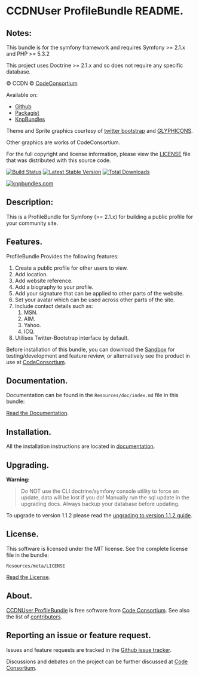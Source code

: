 CCDNUser ProfileBundle README.
==============================


## Notes: 

This bundle is for the symfony framework and requires Symfony >= 2.1.x and PHP >= 5.3.2
  
This project uses Doctrine >= 2.1.x and so does not require any specific database.
  

&copy; CCDN &copy; [CodeConsortium](http://www.codeconsortium.com/)

Available on:
* [Github](http://www.github.com/codeconsortium/CCDNUserProfileBundle)
* [Packagist](https://packagist.org/packages/codeconsortium/ccdn-user-profile-bundle)
* [KnpBundles](http://knpbundles.com/codeconsortium/CCDNUserProfileBundle)

Theme and Sprite graphics courtesy of [twitter bootstrap](http://twitter.github.com/bootstrap/index.html) and [GLYPHICONS](http://glyphicons.com/).

Other graphics are works of CodeConsortium.

For the full copyright and license information, please view the [LICENSE](http://github.com/codeconsortium/CCDNUserProfileBundle/blob/master/Resources/meta/LICENSE) file that was distributed with this source code.

[![Build Status](https://secure.travis-ci.org/codeconsortium/CCDNUserProfileBundle.png)](https://travis-ci.org/codeconsortium/CCDNUserProfileBundle) [![Latest Stable Version](https://poser.pugx.org/codeconsortium/ccdn-user-profile-bundle/v/stable.png)](https://packagist.org/packages/codeconsortium/ccdn-user-profile-bundle) [![Total Downloads](https://poser.pugx.org/codeconsortium/ccdn-user-profile-bundle/downloads.png)](https://packagist.org/packages/codeconsortium/ccdn-user-profile-bundle)

[![knpbundles.com](http://knpbundles.com/codeconsortium/CCDNUserProfileBundle/badge-short)](http://knpbundles.com/codeconsortium/CCDNUserProfileBundle) 

## Description:

This is a ProfileBundle for Symfony (>= 2.1.x) for building a public profile for your community site.

## Features.

ProfileBundle Provides the following features:

1. Create a public profile for other users to view.
2. Add location.
3. Add website reference.
4. Add a biography to your profile.
5. Add your signature that can be applied to other parts of the website.
6. Set your avatar which can be used across other parts of the site.
7. Include contact details such as:
	1. MSN.
	2. AIM.
	3. Yahoo.
	4. ICQ.
8. Utilises Twitter-Bootstrap interface by default.

Before installation of this bundle, you can download the [Sandbox](https://github.com/codeconsortium/CCDNSandBox) for testing/development and feature review, or alternatively see the product in use at [CodeConsortium](http://www.codeconsortium.com).

## Documentation.

Documentation can be found in the `Resources/doc/index.md` file in this bundle:

[Read the Documentation](http://github.com/codeconsortium/CCDNUserProfileBundle/blob/master/Resources/doc/index.md).

## Installation.

All the installation instructions are located in [documentation](http://github.com/codeconsortium/CCDNUserProfileBundle/blob/master/Resources/doc/install.md).

## Upgrading.

**Warning:**

> Do NOT use the CLI doctrine/symfony console utility to force an update, data will be lost if you do!
> Manually run the sql update in the upgrading docs. Always backup your database before updating.

To upgrade to version 1.1.2 please read the [upgrading to version 1.1.2 guide](http://github.com/codeconsortium/CCDNUserProfileBundle/blob/v1.1.2/Resources/doc/upgrading_to_1_1_2.md).

## License.

This software is licensed under the MIT license. See the complete license file in the bundle:

	Resources/meta/LICENSE

[Read the License](http://github.com/codeconsortium/CCDNUserProfileBundle/blob/master/Resources/meta/LICENSE).

## About.

[CCDNUser ProfileBundle](http://github.com/codeconsortium/CCDNUserProfileBundle) is free software from [Code Consortium](http://www.codeconsortium.com). 
See also the list of [contributors](http://github.com/codeconsortium/CCDNUserProfileBundle/contributors).

## Reporting an issue or feature request.

Issues and feature requests are tracked in the [Github issue tracker](http://github.com/codeconsortium/CCDNUserProfileBundle/issues).

Discussions and debates on the project can be further discussed at [Code Consortium](http://www.codeconsortium.com).
